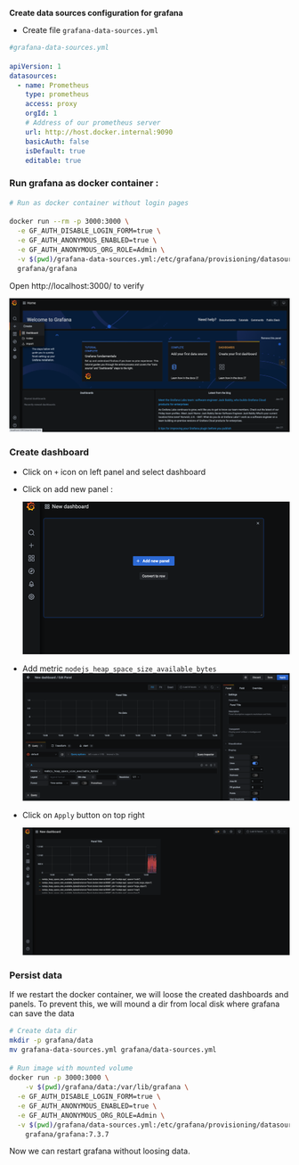 

**Create data sources configuration for grafana** 

- Create file `grafana-data-sources.yml`

```yaml
#grafana-data-sources.yml

apiVersion: 1
datasources:
  - name: Prometheus
    type: prometheus
    access: proxy
    orgId: 1
    # Address of our prometheus server 
    url: http://host.docker.internal:9090
    basicAuth: false
    isDefault: true
    editable: true
```



### Run grafana as docker container : 

```bash
# Run as docker container without login pages

docker run --rm -p 3000:3000 \
  -e GF_AUTH_DISABLE_LOGIN_FORM=true \
  -e GF_AUTH_ANONYMOUS_ENABLED=true \
  -e GF_AUTH_ANONYMOUS_ORG_ROLE=Admin \
  -v $(pwd)/grafana-data-sources.yml:/etc/grafana/provisioning/datasources/datasources.yml \
  grafana/grafana
```

Open http://localhost:3000/ to verify 

![image-20210124153131004](docs/images/image-20210124153131004.png)





### Create dashboard

- Click on `+` icon on left panel and select dashboard

- Click on add new panel : 

  ![image-20210124153214907](docs/images/image-20210124153214907.png)



- Add metric `nodejs_heap_space_size_available_bytes`
	![image-20210124153337364](docs/images/image-20210124153337364.png)



- Click on `Apply` button on top right

  ![image-20210124153449077](docs/images/image-20210124153449077.png)



### Persist data

If we restart the docker container, we will loose the created dashboards and panels. To prevent this, we will mound a dir from local disk where grafana can save the data 

```bash
# Create data dir
mkdir -p grafana/data
mv grafana-data-sources.yml grafana/data-sources.yml

# Run image with mounted volume
docker run -p 3000:3000 \
	-v $(pwd)/grafana/data:/var/lib/grafana \
  -e GF_AUTH_DISABLE_LOGIN_FORM=true \
  -e GF_AUTH_ANONYMOUS_ENABLED=true \
  -e GF_AUTH_ANONYMOUS_ORG_ROLE=Admin \
  -v $(pwd)/grafana/data-sources.yml:/etc/grafana/provisioning/datasources/datasources.yml \
	grafana/grafana:7.3.7
```



Now we can restart grafana without loosing data.